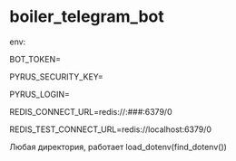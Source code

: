# boiler_telegram_bot


env:

BOT_TOKEN= 

PYRUS_SECURITY_KEY=

PYRUS_LOGIN=

REDIS_CONNECT_URL=redis://:###:6379/0

REDIS_TEST_CONNECT_URL=redis://localhost:6379/0

Любая директория, работает load_dotenv(find_dotenv())